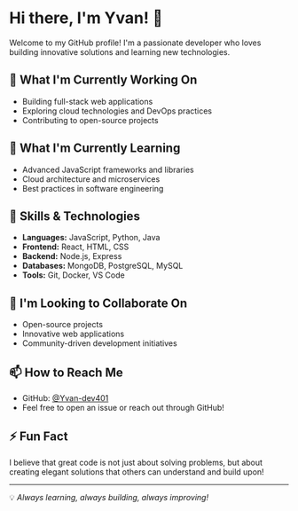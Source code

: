 # Hi there, I'm Yvan! 👋

Welcome to my GitHub profile! I'm a passionate developer who loves building innovative solutions and learning new technologies.

## 🔭 What I'm Currently Working On

- Building full-stack web applications
- Exploring cloud technologies and DevOps practices
- Contributing to open-source projects

## 🌱 What I'm Currently Learning

- Advanced JavaScript frameworks and libraries
- Cloud architecture and microservices
- Best practices in software engineering

## 💼 Skills & Technologies

- **Languages:** JavaScript, Python, Java
- **Frontend:** React, HTML, CSS
- **Backend:** Node.js, Express
- **Databases:** MongoDB, PostgreSQL, MySQL
- **Tools:** Git, Docker, VS Code

## 👯 I'm Looking to Collaborate On

- Open-source projects
- Innovative web applications
- Community-driven development initiatives

## 📫 How to Reach Me

- GitHub: [@Yvan-dev401](https://github.com/Yvan-dev401)
- Feel free to open an issue or reach out through GitHub!

## ⚡ Fun Fact

I believe that great code is not just about solving problems, but about creating elegant solutions that others can understand and build upon!

---

💡 *Always learning, always building, always improving!*
